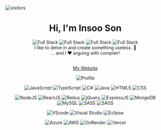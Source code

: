 ﻿﻿![visitors](https://visitor-badge.laobi.icu/badge?page_id=insooeric)

<div align="center">
  <h1>Hi, I'm Insoo Son</h1>
  <div>
    <img alt="Full Stack" src="https://stemma.onrender.com/api/badge?user=insooeric&badge=readme_i" />
    <img alt="Full Stack" src="https://stemma.onrender.com/api/badge?user=insooeric&badge=readme_do" />
    <img alt="Full Stack" src="https://stemma.onrender.com/api/badge?user=insooeric&badge=readme_full_stack" />
    <img alt="Full Stack" src="https://stemma.onrender.com/api/badge?user=insooeric&badge=readme_development" />
    <br/>
    I like to delve in and create something useless. 🥔<br/>
    ... and I ❤️ arguing with compiler!
  </div>
  <br/>
  <div>
    <p align="center">
      <a href="https://insooeric.github.io/">My Website</a>
    </p>
  </div>
</div>
<div align="center" style="display: flex; flex-direction: row; justify-content: center; align-items: center; gap: 20px;">
  <img alt="Profile" src="https://stemma.onrender.com/api/UserInfo/profile?GitHubUserName=insooeric&FullName=Insoo Son" />
</div>

<!-- <div align="center" style="display: flex; flex-direction: row; justify-content: center; align-items: center; gap: 20px;">
  <img alt="Top Langs" src="https://stemma.onrender.com/api/UserInfo/statistic?GitHubUserName=insooeric" />
  <img alt="Profile" src="https://stemma.onrender.com/api/UserInfo/profile?GitHubUserName=insooeric&FullName=Insoo Son" />
</div> -->

</p>

<p align="center">
    <img alt="JavaScript" src="https://stemma.onrender.com/api/badge?badge=javascript">
    <img alt="TypeScript" src="https://stemma.onrender.com/api/badge?badge=typescript">
    <img alt="C#" src="https://stemma.onrender.com/api/badge?badge=cs">
    <img alt="Java" src="https://stemma.onrender.com/api/badge?badge=java">
    <img alt="HTML5" src="https://stemma.onrender.com/api/badge?badge=html">
    <img alt="CSS" src="https://stemma.onrender.com/api/badge?badge=css">
</p>
<p align="center">
    <img alt="NodeJS" src="https://stemma.onrender.com/api/badge?badge=nodejs">
    <img alt="ReactJS" src="https://stemma.onrender.com/api/badge?badge=react">
    <img alt="Redux" src="https://stemma.onrender.com/api/badge?badge=redux">
    <img alt="jQuery" src="https://stemma.onrender.com/api/badge?badge=jquery">
    <img alt="ExpressJS" src="https://stemma.onrender.com/api/badge?badge=expressjs">
    <img alt="MongoDB" src="https://stemma.onrender.com/api/badge?badge=mongodb">
    <img alt="MySQL" src="https://stemma.onrender.com/api/badge?badge=mysql">
    <img alt="SASS" src="https://stemma.onrender.com/api/badge?badge=sass">
    <img alt="SASS" src="https://stemma.onrender.com/api/badge?badge=docker">
</p>
<p align="center">
    <img alt="VScode" src="https://stemma.onrender.com/api/badge?user=insooeric&badge=vs_code">
    <img alt="Visual Studio" src="https://stemma.onrender.com/api/badge?badge=visualstudio">
    <img alt="Eclipse" src="https://stemma.onrender.com/api/badge?badge=eclipse">
</p>
<p align="center">
    <img alt="Azure" src="https://stemma.onrender.com/api/badge?badge=azure">
    <img alt="AWS" src="https://stemma.onrender.com/api/badge?badge=aws">
    <img alt="OnRender" src="https://stemma.onrender.com/api/badge?badge=render">
    <img alt="Vercel" src="https://stemma.onrender.com/api/badge?badge=vercel">
</p>
